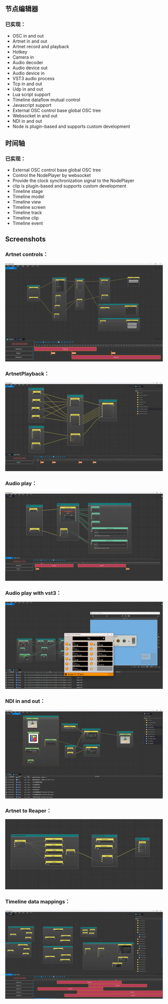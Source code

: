 ## 节点编辑器
### 已实现：
- OSC in and out 
- Artnet in and out
- Artnet record and playback
- Hotkey
- Camera in
- Audio decoder
- Audio device out
- Audio device in
- VST3 audio process
- Tcp in and out
- Udp in and out
- Lua script support
- Timeline dataflow mutual control
- Javascript support
- External OSC control base global OSC tree
- Websocket in and out
- NDI in and out
- Node is plugin-based and supports custom development
## 时间轴
### 已实现：
- External OSC control base global OSC tree
- Control the NodePlayer by websocket
- Provide the clock synchronization signal to the NodePlayer
- clip is plugin-based and supports custom development
- Timeline stage
- Timeline model
- Timeline view
- Timeline screen
- Timeline track
- Timeline clip
- Timeline event
## Screenshots
### Artnet controls：
![Screenshot.png](example/Artnet%20controls/Screenshot.png)
### ArtnetPlayback：
![Screenshot.png](example/ArtnetPlayback/Screenshot.png)
### Audio play：
![Screenshot.png](example/Audio%20Play/Screenshot.png)
### Audio play with vst3：
![Screenshot2.png](example/Audio%20Play/Screenshot2.png)
### NDI in and out：
![Screenshot.png](example/NDI%20in%20and%20out/Screenshot.png)
### Artnet to Reaper：
![Screenshot.png](example/Artnet%20to%20Reaper/Screenshot.png)
### Timeline data mappings：
![Screenshot.png](example/DataMappings/Screenshot.png)